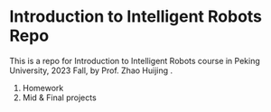# Introduction to Intelligent Robots Repo

This is a repo for Introduction to Intelligent Robots course in Peking University, 2023 Fall, by Prof. Zhao Huijing .

1. Homework
2. Mid & Final projects
